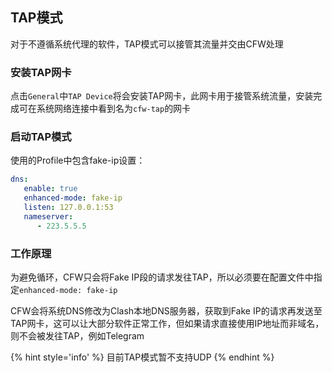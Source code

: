 ## TAP模式

对于不遵循系统代理的软件，TAP模式可以接管其流量并交由CFW处理

### 安装TAP网卡
点击``General``中``TAP Device``将会安装TAP网卡，此网卡用于接管系统流量，安装完成可在系统网络连接中看到名为``cfw-tap``的网卡

### 启动TAP模式

使用的Profile中包含fake-ip设置：
```yaml
dns:
   enable: true
   enhanced-mode: fake-ip
   listen: 127.0.0.1:53
   nameserver:
      - 223.5.5.5
```

### 工作原理

为避免循环，CFW只会将Fake IP段的请求发往TAP，所以必须要在配置文件中指定``enhanced-mode: fake-ip``

CFW会将系统DNS修改为Clash本地DNS服务器，获取到Fake IP的请求再发送至TAP网卡，这可以让大部分软件正常工作，但如果请求直接使用IP地址而非域名，则不会被发往TAP，例如Telegram

{% hint style='info' %}
目前TAP模式暂不支持UDP
{% endhint %}